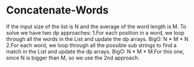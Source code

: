 # Concatenate-Words
If the input size of the list is N and the average of the word length is M.
To solve we have two dp approaches:
1.For each position in a word, we loop through all the words in the List and update the dp arrays. BigO: N * M * N
2.For each word, we loop through all the possible sub strings to find a match in the List and update the dp arrays. BigO: N * M * M
For this one, since N is bigger than M, so we use the 2nd approach.
